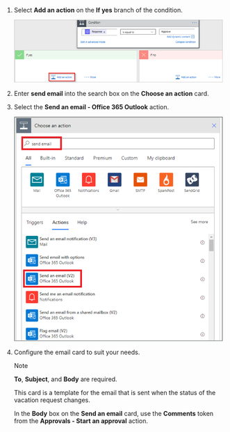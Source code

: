 1. Select **Add an action** on the **If yes** branch of the condition.

    ![add new step](media/modern-approvals/add-action-after-condition.png)
1. Enter **send email** into the search box on the **Choose an action** card.
1. Select the **Send an email - Office 365 Outlook** action.

    ![select send an email action](media/modern-approvals/select-send-email-yes.png)
1. Configure the email card to suit your needs.

     >[!NOTE]
     > **To**, **Subject**, and **Body** are required.

     This card is a template for the email that is sent when the status of the vacation request changes.

     In the **Body** box on the **Send an email** card, use the **Comments** token from the **Approvals - Start an approval** action.
